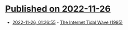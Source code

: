 # [Published on 2022-11-26](index.md)

* [2022-11-26, 01:26:55](https://news.ycombinator.com/item?id=33748902) - [The Internet Tidal Wave (1995)](https://lettersofnote.com/2011/07/22/the-internet-tidal-wave/)
